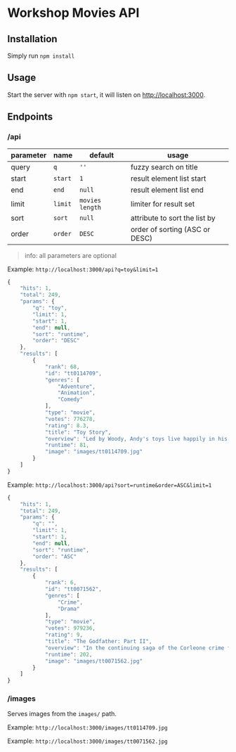 # Workshop Movies API

## Installation

Simply run `npm install`

## Usage

Start the server with `npm start`, it will listen on [http://localhost:3000](http://localhost:3000).

## Endpoints

### /api

parameter | name    | default         | usage |
--------- | ------- | --------------- | ------------------------------- |
query     | `q`     | `''`            | fuzzy search on title           |
start     | `start` | `1`             | result element list start       |
end       | `end`   | `null`          | result element list end         |
limit     | `limit` | `movies length` | limiter for result set          |
sort      | `sort`  | `null`          | attribute to sort the list by   |
order     | `order` | `DESC`          | order of sorting (ASC or DESC)  |

> info: all parameters are optional

Example: `http://localhost:3000/api?q=toy&limit=1`

```javascript
{
    "hits": 1,
    "total": 249,
    "params": {
        "q": "toy",
        "limit": 1,
        "start": 1,
        "end": null,
        "sort": "runtime",
        "order": "DESC"
    },
    "results": [
        {
            "rank": 68,
            "id": "tt0114709",
            "genres": [
                "Adventure",
                "Animation",
                "Comedy"
            ],
            "type": "movie",
            "votes": 776278,
            "rating": 8.3,
            "title": "Toy Story",
            "overview": "Led by Woody, Andy's toys live happily in his room until Andy's birthday brings Buzz Lightyear onto the scene. Afraid of losing his place in Andy's heart, Woody plots against Buzz. But when circumstances separate Buzz and Woody from their owner, the duo eventually learns to put aside their differences.",
            "runtime": 81,
            "image": "images/tt0114709.jpg"
        }
    ]
}
```

Example: `http://localhost:3000/api?sort=runtime&order=ASC&limit=1`

```javascript
{
    "hits": 1,
    "total": 249,
    "params": {
        "q": "",
        "limit": 1,
        "start": 1,
        "end": null,
        "sort": "runtime",
        "order": "ASC"
    },
    "results": [
        {
            "rank": 6,
            "id": "tt0071562",
            "genres": [
                "Crime",
                "Drama"
            ],
            "type": "movie",
            "votes": 979236,
            "rating": 9,
            "title": "The Godfather: Part II",
            "overview": "In the continuing saga of the Corleone crime family, a young Vito Corleone grows up in Sicily and in 1910s New York. In the 1950s, Michael Corleone attempts to expand the family business into Las Vegas, Hollywood and Cuba.",
            "runtime": 202,
            "image": "images/tt0071562.jpg"
        }
    ]
}
```

### /images

Serves images from the `images/` path.

Example: `http://localhost:3000/images/tt0114709.jpg`

Example: `http://localhost:3000/images/tt0071562.jpg`
